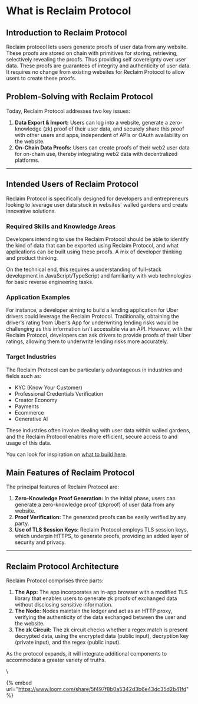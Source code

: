 # What is Reclaim Protocol

## Introduction to Reclaim Protocol

Reclaim protocol lets users generate proofs of user data from any website. These proofs are stored on chain with primitives for storing, retrieving, selectively revealing the proofs. Thus providing self sovereignty over user data. These proofs are guarantees of integrity and authenticity of user data. It requires no change from existing websites for Reclaim Protocol to allow users to create these proofs.

## Problem-Solving with Reclaim Protocol

Today, Reclaim Protocol addresses two key issues:

1. **Data Export & Import:** Users can log into a website, generate a zero-knowledge (zk) proof of their user data, and securely share this proof with other users and apps, independent of APIs or OAuth availability on the website.
2. **On-Chain Data Proofs:** Users can create proofs of their web2 user data for on-chain use, thereby integrating web2 data with decentralized platforms.

***

## Intended Users of Reclaim Protocol

Reclaim Protocol is specifically designed for developers and entrepreneurs looking to leverage user data stuck in websites' walled gardens and create innovative solutions.

### Required Skills and Knowledge Areas

Developers intending to use the Reclaim Protocol should be able to identify the kind of data that can be exported using Reclaim Protocol, and what applications can be built using these proofs. A mix of developer thinking and product thinking.&#x20;

On the technical end, this requires a understanding of full-stack development in JavaScript/TypeScript and familiarity with web technologies for basic reverse engineering tasks.&#x20;

### Application Examples

For instance, a developer aiming to build a lending application for Uber drivers could leverage the Reclaim Protocol. Traditionally, obtaining the driver's rating from Uber's App for underwriting lending risks would be challenging as this information isn't accessible via an API. However, with the Reclaim Protocol, developers can ask drivers to provide proofs of their Uber ratings, allowing them to underwrite lending risks more accurately.

### Target Industries

The Reclaim Protocol can be particularly advantageous in industries and fields such as:

* KYC (Know Your Customer)
* Professional Credentials Verification
* Creator Economy
* Payments
* Ecommerce
* Generative AI

These industries often involve dealing with user data within walled gardens, and the Reclaim Protocol enables more efficient, secure access to and usage of this data.

You can look for inspiration on [what to build here](what-to-build/).

## Main Features of Reclaim Protocol

The principal features of Reclaim Protocol are:

1. **Zero-Knowledge Proof Generation:** In the initial phase, users can generate a zero-knowledge proof (zkproof) of user data from any website.
2. **Proof Verification:** The generated proofs can be easily verified by any party.
3. **Use of TLS Session Keys:** Reclaim Protocol employs TLS session keys, which underpin HTTPS, to generate proofs, providing an added layer of security and privacy.

***

## Reclaim Protocol Architecture

Reclaim Protocol comprises three parts:

1. **The App:** The app incorporates an in-app browser with a modified TLS library that enables users to generate zk proofs of exchanged data without disclosing sensitive information.
2. **The Node:** Nodes maintain the ledger and act as an HTTP proxy, verifying the authenticity of the data exchanged between the user and the website.
3. **The zk Circuit:** The zk circuit checks whether a regex match is present decrypted data, using the encrypted data (public input), decryption key (private input), and the regex (public input).

As the protocol expands, it will integrate additional components to accommodate a greater variety of truths.

\


{% embed url="https://www.loom.com/share/5f497f8b0a5342d3b6e43dc35d2b41fd" %}
